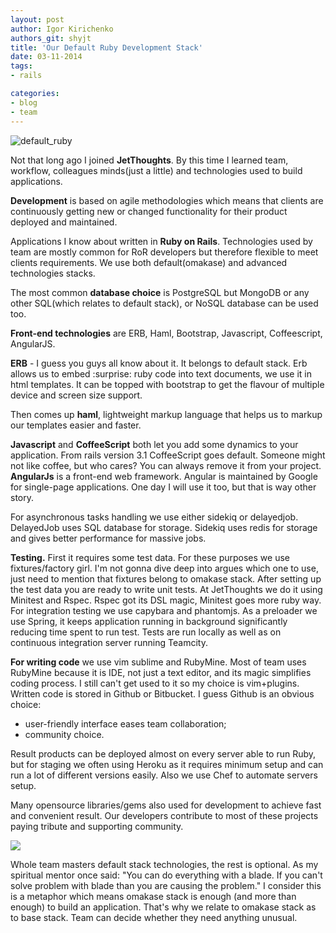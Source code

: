 ```yaml
---
layout: post
author: Igor Kirichenko
authors_git: shyjt
title: 'Our Default Ruby Development Stack'
date: 03-11-2014
tags:
- rails

categories:
- blog
- team
---
```

<div class="left" style="margin-right: 1em;">
    <img src="https://cloud.githubusercontent.com/assets/5908100/4884942/7d47496a-6370-11e4-8bbd-897931ce3da7.jpg" title="default_ruby"/>
</div>

Not that long ago I joined **JetThoughts**. By this time I learned team, workflow, colleagues minds(just a little) and technologies used to build applications.

**Development** is based on agile methodologies which means that clients are continuously getting new or changed functionality for their product deployed and maintained.

Applications I know about written in **Ruby on Rails**. Technologies used by team are mostly common for RoR developers but therefore flexible to meet clients requirements. We use both default(omakase) and advanced technologies stacks.

The most common **database choice** is PostgreSQL but MongoDB or any other SQL(which relates to default stack), or NoSQL database can be used too. 

<!--cut-->

**Front-end technologies** are ERB, Haml, Bootstrap, Javascript, Coffeescript, AngularJS. 

**ERB** - I guess you guys all know about it. It belongs to default stack. Erb allows us to embed :surprise: ruby code into text documents, we use it in html templates. It can be topped with bootstrap to get the flavour of multiple device and screen size support. 

Then comes up **haml**, lightweight markup language that helps us to markup our templates easier and faster. 

**Javascript** and **СoffeeScript** both let you add some dynamics to your application. From rails version 3.1 СoffeeScript goes default. Someone might not like coffee, but who cares? You can always remove it from your project. **AngularJs** is a front-end web framework. Angular is maintained by Google for single-page applications. One day I will use it too, but that is way other story.

For asynchronous tasks handling we use either sidekiq or delayedjob. DelayedJob uses SQL database for storage. Sidekiq uses redis for storage and gives better performance for massive jobs.

**Testing.** First it requires some test data. For these  purposes we use fixtures/factory girl. I'm not gonna dive deep into argues which one to use, just need to mention that fixtures belong to omakase stack. After setting up the test data you are ready to write unit tests. At  JetThoughts we do it using Minitest and Rspec. Rspec got its DSL magic, Minitest goes more ruby way. For integration testing we use capybara and phantomjs. As a preloader we use Spring, it keeps application running in background significantly reducing time spent to run test. Tests are run locally as well as on continuous integration server running Teamcity.

**For writing code** we use vim sublime and RubyMine. Most of team uses RubyMine because it is IDE, not just a text editor, and its magic simplifies coding process. I still can't get used to it so my choice is vim+plugins. Written code is stored in Github or Bitbucket. I guess Github is an obvious choice:

* user-friendly interface eases team collaboration;
* community choice.

Result products can be deployed almost on every server able to run Ruby, but for staging we often using Heroku as it requires minimum setup and can run a lot of different versions easily. Also we use Chef to automate servers setup.

Many opensource libraries/gems also used for development to achieve fast and convenient result. Our developers contribute to most of these projects paying tribute and supporting community.

<div class="left" style="margin-right: 1em;">
    <img src="https://cloud.githubusercontent.com/assets/5908100/4886073/44332f46-6379-11e4-8b72-917e184004b7.jpg"/>
</div>

Whole team masters default stack technologies, the rest is optional. As my spiritual mentor once said: "You can do everything with a blade. If you can't solve problem with blade than you are causing the problem." I consider this is a metaphor which means omakase stack is enough (and more than enough) to build an application. That's why we relate to omakase stack as to base stack. Team can decide whether they need anything unusual.

